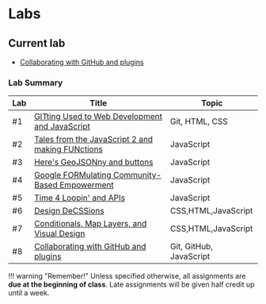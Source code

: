 # Labs

## Current lab

- [Collaborating with GitHub and plugins](week8/index.md)

### Lab Summary

|Lab|Title|Topic|
|----|-----|-----|
|#1|[GITting Used to Web Development and JavaScript](week1/index.md)|Git, HTML, CSS|
|#2|[Tales from the JavaScript 2 and making FUNctions](week2/index.md)|JavaScript|
|#3|[Here's GeoJSONny and buttons](week3/index.md)|JavaScript|
|#4|[Google FORMulating Community-Based Empowerment](week4/index.md)|JavaScript|
|#5|[Time 4 Loopin' and APIs](week5/index.md)|JavaScript|
|#6|[Design DeCSSions](week6/index.md)|CSS,HTML,JavaScript|
|#7|[Conditionals, Map Layers, and Visual Design](week7/index.md)|CSS,HTML,JavaScript|
|#8|[Collaborating with GitHub and plugins](week8/index.md)|Git, GitHub, JavaScript|

!!! warning "Remember!"
    Unless specified otherwise, all assignments are **due at the beginning of class**. Late assignments will be given half credit up until a week.
